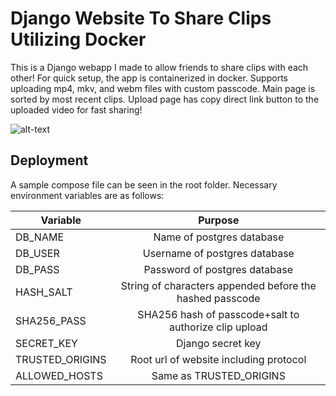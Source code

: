 # Django Website To Share Clips Utilizing Docker

This is a Django webapp I made to allow friends to share clips with each other! For quick setup, the app is containerized in docker. Supports uploading mp4, mkv, and webm files with custom passcode. Main page is sorted by most recent clips. Upload page has copy direct link button to the uploaded video for fast sharing!

![alt-text](https://github.com/montanotavio/dockerclips/blob/main/clips_demo.gif)

## Deployment

A sample compose file can be seen in the root folder. Necessary environment variables are as follows:

| Variable        | Purpose        |
| ------------- |:-------------:|
|DB_NAME| Name of postgres database |
|DB_USER| Username of postgres database |
|DB_PASS| Password of postgres database |
|HASH_SALT| String of characters appended before the hashed passcode |
|SHA256_PASS| SHA256 hash of passcode+salt to authorize clip upload |
|SECRET_KEY| Django secret key |
|TRUSTED_ORIGINS| Root url of website including protocol |
|ALLOWED_HOSTS| Same as TRUSTED_ORIGINS |
